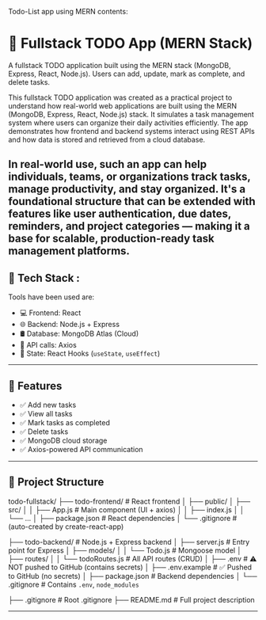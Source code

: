 Todo-List app using MERN contents:

# 📝 Fullstack TODO App (MERN Stack)

A fullstack TODO application built using the MERN stack (MongoDB, Express, React, Node.js). Users can add, update, mark as complete, and delete tasks.

This fullstack TODO application was created as a practical project to understand how real-world web applications are built using the MERN (MongoDB, Express, React, Node.js) stack. It simulates a task management system where users can organize their daily activities efficiently. The app demonstrates how frontend and backend systems interact using REST APIs and how data is stored and retrieved from a cloud database.

In real-world use, such an app can help individuals, teams, or organizations track tasks, manage productivity, and stay organized. It's a foundational structure that can be extended with features like user authentication, due dates, reminders, and project categories — making it a base for scalable, production-ready task management platforms.
---------------------------------------------------------------------------------------------------------------------------

## 🔧 Tech Stack :
Tools have been used are:

- 💻 Frontend: React
- 🌐 Backend: Node.js + Express
- 🛢️ Database: MongoDB Atlas (Cloud)
- 🔗 API calls: Axios
- 🧠 State: React Hooks (`useState`, `useEffect`)

----------------------------------------------------------------------------------------------------
## 🚀 Features

- ✅ Add new tasks
- ✅ View all tasks
- ✅ Mark tasks as completed
- ✅ Delete tasks
- ✅ MongoDB cloud storage
- ✅ Axios-powered API communication

-------------------------------------------------------------------------------------

## 📁 Project Structure

todo-fullstack/
├── todo-frontend/               # React frontend
│   ├── public/
│   ├── src/
│   │   ├── App.js               # Main component (UI + axios)
│   │   ├── index.js
│   │   └── ...
│   ├── package.json             # React dependencies
│   └── .gitignore               # (auto-created by create-react-app)

├── todo-backend/               # Node.js + Express backend
│   ├── server.js                # Entry point for Express
│   ├── models/
│   │   └── Todo.js              # Mongoose model
│   ├── routes/
│   │   └── todoRoutes.js        # All API routes (CRUD)
│   ├── .env                     # ⚠️ NOT pushed to GitHub (contains secrets)
│   ├── .env.example             # ✅ Pushed to GitHub (no secrets)
│   ├── package.json             # Backend dependencies
│   └── .gitignore               # Contains `.env`, `node_modules`

├── .gitignore                   # Root .gitignore
├── README.md                    # Full project description

----------------------------------------------------------------------------------------------

